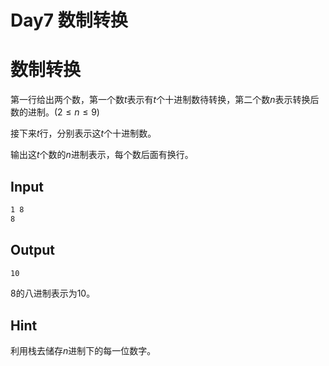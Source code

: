# Day7 数制转换

# 数制转换

第一行给出两个数，第一个数$t$表示有$t$个十进制数待转换，第二个数$n$表示转换后数的进制。($2 \le n \le 9$)

接下来$t$行，分别表示这$t$个十进制数。

输出这$t$个数的$n$进制表示，每个数后面有换行。

## Input

```bash
1 8
8
```

## Output

```bash
10
```

8的八进制表示为10。

## Hint

利用栈去储存$n$进制下的每一位数字。


